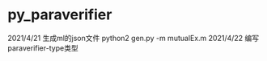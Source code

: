 # py_paraverifier
2021/4/21 生成ml的json文件
python2 gen.py -m mutualEx.m 
2021/4/22 编写paraverifier-type类型
